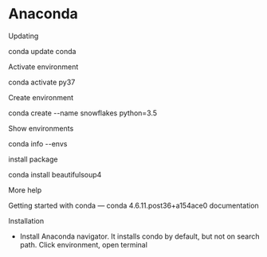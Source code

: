 # Anaconda

Updating

conda update conda

Activate environment

conda activate py37

Create environment

conda create --name snowflakes python=3.5

Show environments

conda info --envs

install package

conda install beautifulsoup4

More help

Getting started with conda — conda 4.6.11.post36+a154ace0 documentation

Installation
* Install Anaconda navigator. It installs condo by default, but not on search path. Click environment, open terminal
